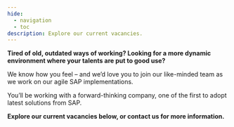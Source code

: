 ```yaml
---
hide:
  - navigation
  - toc
description: Explore our current vacancies.
---
```

<style>
  .md-typeset h1,
  .md-content__button {
    display: none;
  }
</style>

**Tired of old, outdated ways of working? Looking for a more dynamic environment where your talents are put to good use?**

We know how you feel – and we’d love you to join our like-minded team as we work on our agile SAP implementations.

You’ll be working with a forward-thinking company, one of the first to adopt latest solutions from SAP.

**Explore our current vacancies below, or contact us for more information.**